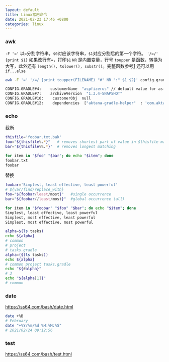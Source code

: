 ```yaml
---
layout: default
title: Linux常用命令
date: 2021-02-23 17:46 +0800
categories: linux
---
```






### awk

`-F '='` 以`=`分割字符串，`$0`对应该字符串，`$1`对应分割后的第一个字符。
`'/=/' {print $1}` 如果改行有`=`，打印`$1`
`NR` 是内置变量，行号
`toupper` 是函数，转换为大写，此外还有 `length(), tolower(), substr()`。完整函数参考[1](https://www.gnu.org/software/gawk/manual/html_node/Built_002din.html#Built_002din)
还可以用`if...else`

```bash
awk -F '=' '/=/ {print toupper(FILENAME) "#" NR ":" $1 $2}' config.gradle
```

```bash
CONFIG.GRADLE#4:    customerName  "aspfizerus" // default value for as-customer
CONFIG.GRADLE#7:    archiveVersion  "1.3.4-SNAPSHOT"
CONFIG.GRADLE#10:    customerObj  null
CONFIG.GRADLE#12:    dependencies  ["aktana-gradle-helper"  : 'com.aktana:aktana-gradle-helper:1.0.101-SNAPSHOT',
```

### echo

截断
```bash
thisfile='foobar.txt.bak'
foo="${thisfile%.*}"   # removes shortest part of value in $thisfile matching after '%' from righthand side
bar="${thisfile%%.*}"  # removes longest matching

for item in "$foo" "$bar"; do echo "$item"; done
foobar.txt
foobar
```

替换
```bash
foobar='Simplest, least effective, least powerful'
# ${var/find/replace_with}
foo="${foobar/least/most}"   #single occurrence
bar="${foobar//least/most}"  #global occurrence (all)

for item in "$foobar" "$foo" "$bar"; do echo "$item"; done
Simplest, least effective, least powerful
Simplest, most effective, least powerful
Simplest, most effective, most powerful
```

```bash
alpha=$(ls tasks)
echo ${alpha}
# common
# project
# tasks.gradle
alpha=($(ls tasks))
echo ${alpha}
# common project tasks.gradle
echo "${#alpha}"
# 3
echo "${alpha[1]}"
# common
```

### date

https://ss64.com/bash/date.html

```bash
date +%B
# February
date "+%Y/%m/%d %H:%M:%S"
# 2021/02/24 09:12:56
```

### test

https://ss64.com/bash/test.html


